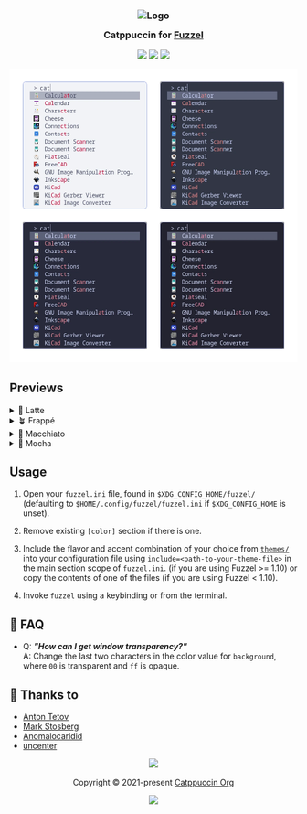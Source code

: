 <h3 align="center">
	<img src="https://raw.githubusercontent.com/catppuccin/catppuccin/main/assets/logos/exports/1544x1544_circle.png" width="100" alt="Logo"/><br/>
	<img src="https://raw.githubusercontent.com/catppuccin/catppuccin/main/assets/misc/transparent.png" height="30" width="0px"/>
	Catppuccin for <a href="https://codeberg.org/dnkl/fuzzel">Fuzzel</a>
	<img src="https://raw.githubusercontent.com/catppuccin/catppuccin/main/assets/misc/transparent.png" height="30" width="0px"/>
</h3>

<p align="center">
	<a href="https://github.com/catppuccin/fuzzel/stargazers"><img src="https://img.shields.io/github/stars/catppuccin/fuzzel?colorA=363a4f&colorB=b7bdf8&style=for-the-badge"></a>
	<a href="https://github.com/catppuccin/fuzzel/issues"><img src="https://img.shields.io/github/issues/catppuccin/fuzzel?colorA=363a4f&colorB=f5a97f&style=for-the-badge"></a>
	<a href="https://github.com/catppuccin/fuzzel/contributors"><img src="https://img.shields.io/github/contributors/catppuccin/fuzzel?colorA=363a4f&colorB=a6da95&style=for-the-badge"></a>
</p>

<p align="center">
	<img src="assets/preview.webp"/>
</p>

## Previews

<details>
<summary>🌻 Latte</summary>
<img src="assets/latte.webp"/>
</details>
<details>
<summary>🪴 Frappé</summary>
<img src="assets/frappe.webp"/>
</details>
<details>
<summary>🌺 Macchiato</summary>
<img src="assets/macchiato.webp"/>
</details>
<details>
<summary>🌿 Mocha</summary>
<img src="assets/mocha.webp"/>
</details>

## Usage

1. Open your `fuzzel.ini` file, found in `$XDG_CONFIG_HOME/fuzzel/`
(defaulting to `$HOME/.config/fuzzel/fuzzel.ini` if `$XDG_CONFIG_HOME` is unset).

1. Remove existing `[color]` section if there is one.
1. Include the flavor and accent combination of your choice from [`themes/`](./themes/) into your 
   configuration file using `include=<path-to-your-theme-file>` in the main section scope of `fuzzel.ini`.
   (if you are using Fuzzel >= 1.10) or copy the contents of one of the files (if you are using Fuzzel < 1.10).
1. Invoke `fuzzel` using a keybinding or from the terminal.

<!-- this section is optional -->
## 🙋 FAQ

-	Q: **_"How can I get window transparency?"_**\
	A: Change the last two characters in the color value for `background`, where
	`00` is transparent and `ff` is opaque.

## 💝 Thanks to

- [Anton Tetov](https://tetov.se/)
- [Mark Stosberg](https://mark.stosberg.com/)
- [Anomalocaridid](https://github.com/Anomalocaridid)
- [uncenter](https://uncenter.dev/)

<p align="center">
	<img src="https://raw.githubusercontent.com/catppuccin/catppuccin/main/assets/footers/gray0_ctp_on_line.svg?sanitize=true" />
</p>

<p align="center">
	Copyright &copy; 2021-present <a href="https://github.com/catppuccin" target="_blank">Catppuccin Org</a>
</p>

<p align="center">
	<a href="https://github.com/catppuccin/catppuccin/blob/main/LICENSE"><img src="https://img.shields.io/static/v1.svg?style=for-the-badge&label=License&message=MIT&logoColor=d9e0ee&colorA=363a4f&colorB=b7bdf8"/></a>
</p>
